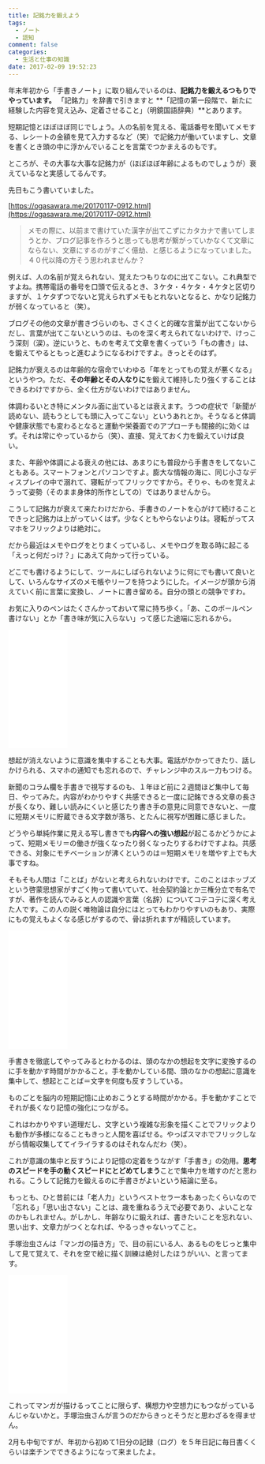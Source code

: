 ```yaml
---
title: 記銘力を鍛えよう
tags:
  - ノート
  - 認知
comment: false
categories:
  - 生活と仕事の知識
date: 2017-02-09 19:52:23
---
```


年末年初から「手書きノート」に取り組んでいるのは、**記銘力を鍛えるつもりでやっています。**
「記銘力」を辞書で引きますと **「記憶の第一段階で、新たに経験した内容を覚え込み、定着させること」（明鏡国語辞典）**とあります。

短期記憶とほぼほぼ同じでしょう。人の名前を覚える、電話番号を聞いてメモする、レシートの金額を見て入力するなど（笑）で記銘力が働いていますし、文章を書くとき頭の中に浮かんでいることを言葉でつかまえるのもです。

ところが、その大事な大事な記銘力が（ほぼほぼ年齢によるものでしょうが）衰えているなと実感してるんです。

先日もこう書いていました。

 [https://ogasawara.me/20170117-0912.html](https://ogasawara.me/20170117-0912.html)

> メモの際に、以前まで書けていた漢字が出てこずにカタカナで書いてしまうとか、ブログ記事を作ろうと思っても思考が繋がっていかなくて文章にならない、文章にするのがすごく億劫、と感じるようになっていました。４０代以降の方そう思われませんか？

例えば、人の名前が覚えられない、覚えたつもりなのに出てこない。これ典型ですよね。携帯電話の番号を口頭で伝えるとき、３ケタ・４ケタ・４ケタと区切りますが、１ケタずつでないと覚えられずメモもとれないとなると、かなり記銘力が弱くなっていると（笑）。

ブログその他の文章が書きづらいのも、さくさくと的確な言葉が出てこないからだし、言葉が出てこないというのは、ものを深く考えられてないわけで、けっこう深刻（涙）。逆にいうと、ものを考えて文章を書くっていう「もの書き」は、を鍛えてやるともっと進むようになるわけですよ。きっとそのはず。

記銘力が衰えるのは年齢的な宿命でいわゆる「年をとってもの覚えが悪くなる」というやつ。ただ、**その年齢とその人なりに**を鍛えて維持したり強くすることはできるわけですから、全く仕方がないわけではありません。

体調わるいとき特にメンタル面に出ているとは衰えます。うつの症状で「新聞が読めない、読もうとしても頭に入ってこない」というあれとか。そうなると体調や健康状態でも変わるとなると運動や栄養面でのアプローチも間接的に効くはず。それは常にやっているから（笑）、直接、覚えておく力を鍛えていけば良い。

また、年齢や体調による衰えの他には、あまりにも普段から手書きをしてないこともある。スマートフォンとパソコンですよ。膨大な情報の海に、同じ小さなディスプレイの中で溺れて、寝転がってフリックですから。そりゃ、ものを覚えようって姿勢（そのまま身体的所作としての）ではありませんから。

こうして記銘力が衰えて来たわけだから、手書きのノートを心がけて続けることできっと記銘力は上がっていくはず。少なくともやらないよりは。寝転がってスマホをフリックよりは絶対に。

だから最近はメモやログをとりまくっているし、メモやログを取る時に起こる「えっと何だっけ？」にあえて向かって行っている。

どこでも書けるようにして、ツールにしばられないように何にでも書いて良いとして、いろんなサイズのメモ帳やリーフを持つようにした。イメージが頭から消えていく前に言葉に変換し、ノートに書き留める。自分の頭との競争ですわ。

お気に入りのペンはたくさんかっておいて常に持ち歩く。「あ、このボールペン書けない」とか「書き味が気に入らない」って感じた途端に忘れるから。

<iframe style="width:120px;height:240px;" marginwidth="0" marginheight="0" scrolling="no" frameborder="0" src="//rcm-fe.amazon-adsystem.com/e/cm?lt1=_blank&bc1=000000&IS2=1&bg1=FFFFFF&fc1=000000&lc1=0000FF&t=ujina-22&language=ja_JP&o=9&p=8&l=as4&m=amazon&f=ifr&ref=as_ss_li_til&asins=B07L55TKRN&linkId=5a9cfde32af44790b9bee0d380ac75f2"></iframe>

想起が消えないように意識を集中することも大事。電話がかかってきたり、話しかけられる、スマホの通知でも忘れるので、チャレンジ中のスルー力もつける。

新聞のコラム欄を手書きで視写するのも、１年ほど前に２週間ほど集中して毎日、やってみた。内容がわかりやすく共感できると一度に記銘できる文章の長さが長くなり、難しい読みにくいと感じたり書き手の意見に同意できないと、一度に短期メモリに貯蔵できる文字数が落ち、とたんに視写が困難に感じました。

どうやら単純作業に見える写し書きでも**内容への強い想起**が起こるかどうかによって、短期メモリ＝の働きが強くなったり弱くなったりするわけですよね。共感できる、対象にモチベーションが沸くというのは＝短期メモリを増やす上でも大事ですね。

そもそも人間は「ことば」がないと考えられないわけです。このことはホッブズという啓蒙思想家がすごく拘って書いていて、社会契約論とか三権分立で有名ですが、著作を読んでみると人の認識や言葉（名辞）についてコテコテに深く考えた人です。この人の説く唯物論は自分にはとってもわかりやすいのもあり、実際にもの覚えもよくなる感じがするので、骨は折れますが精読しています。

<iframe style="width:120px;height:240px;" marginwidth="0" marginheight="0" scrolling="no" frameborder="0" src="//rcm-fe.amazon-adsystem.com/e/cm?lt1=_blank&bc1=000000&IS2=1&bg1=FFFFFF&fc1=000000&lc1=0000FF&t=ujina-22&language=ja_JP&o=9&p=8&l=as4&m=amazon&f=ifr&ref=as_ss_li_til&asins=400340047X&linkId=2b8ba0f0f3444dd6fb936f475acc946a"></iframe>

手書きを徹底してやってみるとわかるのは、頭のなかの想起を文字に変換するのに手を動かす時間がかかること。手を動かしている間、頭のなかの想起に意識を集中して、想起とことば＝文字を何度も反すうしている。

ものごとを脳内の短期記憶に止めおこうとする時間がかかる。手を動かすことでそれが長くなり記憶の強化につながる。

これはわかりやすい道理だし、文字という複雑な形象を描くことでフリックよりも動作が多様になることもきっと人間を喜ばせる。やっぱスマホでフリックしながら情報収集しててイライラするのはそれなんだわ（笑）。

これが意識の集中と反すうにより記憶の定着をうながす「手書き」の効用。**思考のスピードを手の動くスピードにとどめてしまう**ことで集中力を増すのだと思われる。こうして記銘力を鍛えるのに手書きがよいという結論に至る。

もっとも、ひと昔前には「老人力」というベストセラー本もあったくらいなので「忘れる」「思い出さない」ことは、歳を重ねるうえで必要であり、よいことなのかもしれません。がしかし、年齢なりに鍛えれば、書きたいことを忘れない、思い出す、文章力がつくとなれば、やるっきゃないってこと。

手塚治虫さんは「マンガの描き方」で、目の前にいる人、あるものをじっと集中して見て覚えて、それを空で絵に描く訓練は絶対したほうがいい、と言ってます。

<iframe style="width:120px;height:240px;" marginwidth="0" marginheight="0" scrolling="no" frameborder="0" src="//rcm-fe.amazon-adsystem.com/e/cm?lt1=_blank&bc1=000000&IS2=1&bg1=FFFFFF&fc1=000000&lc1=0000FF&t=ujina-22&language=ja_JP&o=9&p=8&l=as4&m=amazon&f=ifr&ref=as_ss_li_til&asins=4334722636&linkId=a8f2282ba06fe2c083dc539e8c1751a6"></iframe>


これってマンガが描けるってことに限らず、構想力や空想力にもつながっているんじゃないかと。手塚治虫さんが言うのだからきっとそうだと思わざるを得ません。

2月も中旬ですが、年初から初めて1日分の記録（ログ）を５年日記に毎日書くくらいは楽チンでできるようになって来ましたよ。